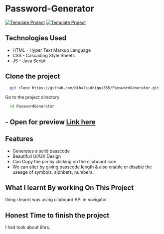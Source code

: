# Password-Generator
 [![Template Project](https://img.shields.io/badge/Web-App-red)](http://www.gnu.org/licenses/agpl-3.0) [![Template Project](https://img.shields.io/badge/Technologies%20-HTML%2FCSS%2FJS-brightgreen)](http://www.gnu.org/licenses/agpl-3.0)


##  Technologies Used
  - HTML - Hyper Text Markup Language
  - CSS - Cascading Style Sheets
  - JS - Java Script



## Clone the project

```bash
  git clone https://github.com/Nihalsiddiqui355/PasswordGenerator.git
```

Go to the project directory

```bash
  cd PasswordGenerator
```

##  - Open for preview [Link here](https://passwordgeneratorlco.netlify.app/)


##  Features

- Generates a solid passcode
- Beautifull UI/UX Design
- Can Copy the pin by clicking on the clipboard icon
- We can alter by giving passcode length & also enable or disable the useage of symbols, alphbets, numbers.

##  What I learnt By working On This Project
thing i learnt was using clipboard API in navigator.

## Honest Time to finish the project
I had took about 6hrs.


